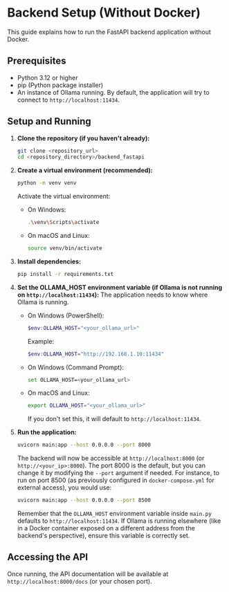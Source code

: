 # Backend Setup (Without Docker)

This guide explains how to run the FastAPI backend application without Docker.

## Prerequisites

*   Python 3.12 or higher
*   pip (Python package installer)
*   An instance of Ollama running. By default, the application will try to connect to `http://localhost:11434`.

## Setup and Running

1.  **Clone the repository (if you haven't already):**
    ```bash
    git clone <repository_url>
    cd <repository_directory>/backend_fastapi
    ```

2.  **Create a virtual environment (recommended):**
    ```bash
    python -m venv venv
    ```
    Activate the virtual environment:
    *   On Windows:
        ```bash
        .\venv\Scripts\activate
        ```
    *   On macOS and Linux:
        ```bash
        source venv/bin/activate
        ```

3.  **Install dependencies:**
    ```bash
    pip install -r requirements.txt
    ```

4.  **Set the OLLAMA_HOST environment variable (if Ollama is not running on `http://localhost:11434`):**
    The application needs to know where Ollama is running.
    *   On Windows (PowerShell):
        ```powershell
        $env:OLLAMA_HOST="<your_ollama_url>"
        ```
        Example:
        ```powershell
        $env:OLLAMA_HOST="http://192.168.1.10:11434"
        ```
    *   On Windows (Command Prompt):
        ```bash
        set OLLAMA_HOST=<your_ollama_url>
        ```
    *   On macOS and Linux:
        ```bash
        export OLLAMA_HOST="<your_ollama_url>"
        ```
        If you don't set this, it will default to `http://localhost:11434`.

5.  **Run the application:**
    ```bash
    uvicorn main:app --host 0.0.0.0 --port 8000
    ```
    The backend will now be accessible at `http://localhost:8000` (or `http://<your_ip>:8000`). The port 8000 is the default, but you can change it by modifying the `--port` argument if needed. For instance, to run on port 8500 (as previously configured in `docker-compose.yml` for external access), you would use:
    ```bash
    uvicorn main:app --host 0.0.0.0 --port 8500
    ```
    Remember that the `OLLAMA_HOST` environment variable inside `main.py` defaults to `http://localhost:11434`. If Ollama is running elsewhere (like in a Docker container exposed on a different address from the backend's perspective), ensure this variable is correctly set.

## Accessing the API
Once running, the API documentation will be available at `http://localhost:8000/docs` (or your chosen port).
